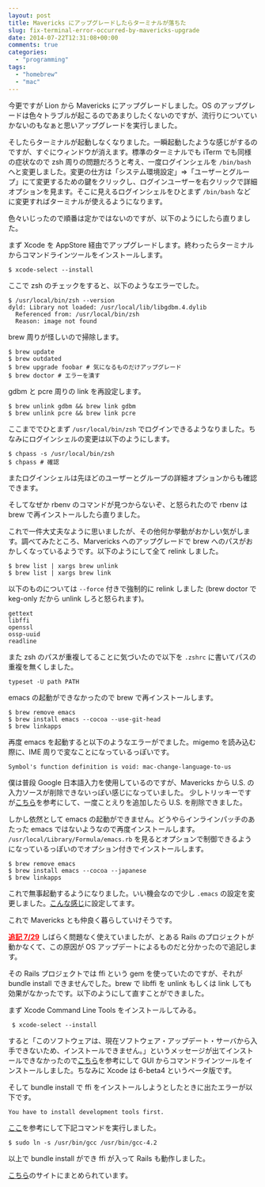 ```yaml
---
layout: post
title: Mavericks にアップグレードしたらターミナルが落ちた
slug: fix-terminal-error-occurred-by-mavericks-upgrade
date: 2014-07-22T12:31:08+00:00
comments: true
categories:
  - "programming"
tags:
  - "homebrew"
  - "mac"
---
```


今更ですが Lion から Mavericks にアップグレードしました。OS のアップグレードは色々トラブルが起こるのであまりしたくないのですが、流行りについていかないのもなぁと思いアップグレードを実行しました。

そしたらターミナルが起動しなくなりました。一瞬起動したような感じがするのですが、すぐにウィンドウが消えます。標準のターミナルでも iTerm でも同様の症状なので zsh 周りの問題だろうと考え、一度ログインシェルを `/bin/bash` へと変更しました。変更の仕方は「システム環境設定」=>「ユーザーとグループ」にて変更するための鍵をクリックし、ログインユーザーを右クリックで詳細オプションを見ます。そこに見えるログインシェルをひとまず `/bin/bash` などに変更すればターミナルが使えるようになります。

色々いじったので順番は定かではないのですが、以下のようにしたら直りました。

まず Xcode を AppStore 経由でアップグレードします。終わったらターミナルからコマンドラインツールをインストールします。

    $ xcode-select --install

ここで zsh のチェックをすると、以下のようなエラーでした。

    $ /usr/local/bin/zsh --version
    dyld: Library not loaded: /usr/local/lib/libgdbm.4.dylib
      Referenced from: /usr/local/bin/zsh
      Reason: image not found

brew 周りが怪しいので掃除します。

    $ brew update
    $ brew outdated
    $ brew upgrade foobar # 気になるものだけアップグレード
    $ brew doctor # エラーを潰す

gdbm と pcre 周りの link を再設定します。

    $ brew unlink gdbm && brew link gdbm
    $ brew unlink pcre && brew link pcre

ここまででひとまず `/usr/local/bin/zsh` でログインできるようなりました。ちなみにログインシェルの変更は以下のようにします。

    $ chpass -s /usr/local/bin/zsh
    $ chpass # 確認

またログインシェルは先ほどのユーザーとグループの詳細オプションからも確認できます。

そしてなぜか rbenv のコマンドが見つからないぞ、と怒られたので rbenv は brew で再インストールしたら直りました。

これで一件大丈夫なように思いましたが、その他何か挙動がおかしい気がします。調べてみたところ、Marvericks へのアップグレードで brew へのパスがおかしくなっているようです。以下のようにして全て relink しました。

    $ brew list | xargs brew unlink
    $ brew list | xargs brew link

以下のものについては `--force` 付きで強制的に relink しました (brew doctor で keg-only だから unlink しろと怒られます)。

    gettext
    libffi
    openssl
    ossp-uuid
    readline

また zsh のパスが重複してることに気づいたので以下を `.zshrc` に書いてパスの重複を無くしました。

    typeset -U path PATH

emacs の起動ができなかったので brew で再インストールします。

    $ brew remove emacs
    $ brew install emacs --cocoa --use-git-head
    $ brew linkapps

再度 emacs を起動すると以下のようなエラーがでました。migemo を読み込む際に、IME 周りで変なことになっているっぽいです。

    Symbol's function definition is void: mac-change-language-to-us

僕は普段 Google 日本語入力を使用しているのですが、Mavericks から U.S. の入力ソースが削除できないっぽい感じになっていました。
少しトリッキーですが<a href="http://hetima.hatenablog.jp/entry/2013/10/26/032001" target="_blank">こちら</a>を参考にして、一度ことえりを追加したら U.S. を削除できました。

しかし依然として emacs の起動ができません。どうやらインラインパッチのあたった emacs ではないようなので再度インストールします。
`/usr/local/Library/Formula/emacs.rb` を見るとオプションで制御できるようになっているっぽいのでオプション付きでインストールします。

    $ brew remove emacs
    $ brew install emacs --cocoa --japanese
    $ brew linkapps

これで無事起動するようになりました。いい機会なので少し `.emacs` の設定を変更しました。<a href="https://github.com/iriya-ufo/dotfiles/blob/master/Mac/.emacs" title=".emacs" target="_blank">こんな感じ</a>に設定してます。

これで Mavericks とも仲良く暮らしていけそうです。

<span style="color: #ff0000;"><u><strong>追記 7/29</strong></u></span>
しばらく問題なく使えていましたが、とある Rails のプロジェクトが動かなくて、この原因が OS アップデートによるものだと分かったので追記します。

その Rails プロジェクトでは ffi という gem を使っていたのですが、それが bundle install できませんでした。brew で libffi を unlink もしくは link しても効果がなかったです。以下のようにして直すことができました。

まず Xcode Command Line Tools をインストールしてみる。

     $ xcode-select --install

すると「このソフトウェアは、現在ソフトウェア・アップデート・サーバから入手できないため、インストールできません。」というメッセージが出てインストールできなかったので<a href="http://blog.mylibs.jp/archives/38" target="_blank">こちら</a>を参考にして GUI からコマンドラインツールをインストールしました。ちなみに Xcode は 6-beta4 というベータ版です。

そして bundle install で ffi をインストールしようとしたときに出たエラーが以下です。

    You have to install development tools first.

<a href="http://qiita.com/mah_lab/items/e3493a99af31d61c81be" target="_blank">ここ</a>を参考にして下記コマンドを実行しました。

    $ sudo ln -s /usr/bin/gcc /usr/bin/gcc-4.2

以上で bundle install ができ ffi が入って Rails も動作しました。

<a href="http://shirusu-ni-tarazu.hatenablog.jp/entry/2013/12/09/002059" target="_blank">こちら</a>のサイトにまとめられています。

